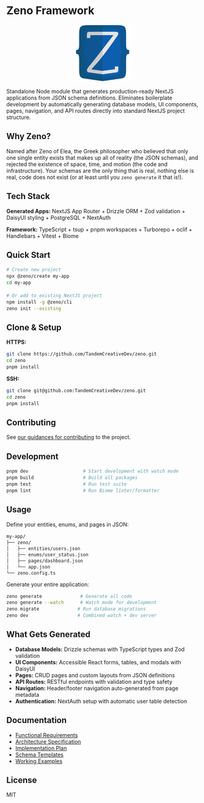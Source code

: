 # Zeno Framework

<div align="center">
 <img src="./assets/logo.svg" width="150" height="150" alt="Zeno Logo">
</div>

Standalone Node module that generates production-ready NextJS applications from JSON schema definitions. Eliminates boilerplate development by automatically generating database models, UI components, pages, navigation, and API routes directly into standard NextJS project structure.

## Why Zeno?

Named after Zeno of Elea, the Greek philosopher who believed that only one single entity exists that makes up all of reality (the JSON schemas), and rejected the existence of space, time, and motion (the code and infrastructure). Your schemas are the only thing that is real, nothing else is real, code does not exist (or at least until you `zeno generate` it that is!).

## Tech Stack

**Generated Apps:** NextJS App Router + Drizzle ORM + Zod validation + DaisyUI styling + PostgreSQL + NextAuth

**Framework:** TypeScript + tsup + pnpm workspaces + Turborepo + oclif + Handlebars + Vitest + Biome

## Quick Start

```bash
# Create new project
npx @zeno/create my-app
cd my-app

# Or add to existing NextJS project
npm install -g @zeno/cli
zeno init --existing
```

## Clone & Setup

**HTTPS:**

```bash
git clone https://github.com/TandemCreativeDev/zeno.git
cd zeno
pnpm install
```

**SSH:**

```bash
git clone git@github.com:TandemCreativeDev/zeno.git
cd zeno
pnpm install
```

## Contributing

See [our guidances for contributing](CONTRIBUTING.md) to the project.

## Development

```bash
pnpm dev                    # Start development with watch mode
pnpm build                  # Build all packages
pnpm test                   # Run test suite
pnpm lint                   # Run Biome linter/formatter
```

## Usage

Define your entities, enums, and pages in JSON:

```
my-app/
├── zeno/
│   ├── entities/users.json
│   ├── enums/user_status.json
│   ├── pages/dashboard.json
│   └── app.json
└── zeno.config.ts
```

Generate your entire application:

```bash
zeno generate              # Generate all code
zeno generate --watch      # Watch mode for development
zeno migrate              # Run database migrations
zeno dev                  # Combined watch + dev server
```

## What Gets Generated

- **Database Models:** Drizzle schemas with TypeScript types and Zod validation
- **UI Components:** Accessible React forms, tables, and modals with DaisyUI
- **Pages:** CRUD pages and custom layouts from JSON definitions
- **API Routes:** RESTful endpoints with validation and type safety
- **Navigation:** Header/footer navigation auto-generated from page metadata
- **Authentication:** NextAuth setup with automatic user table detection

## Documentation

- [Functional Requirements](docs/REQUIREMENTS.md)
- [Architecture Specification](docs/ARCHITECTURE.md)
- [Implementation Plan](docs/PLAN.md)
- [Schema Templates](docs/templates/)
- [Working Examples](docs/examples/)

## License

MIT
